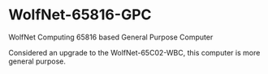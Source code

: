 # WolfNet-65816-GPC
 WolfNet Computing 65816 based General Purpose Computer

Considered an upgrade to the WolfNet-65C02-WBC, this computer is more general purpose. 